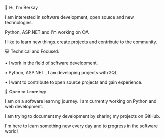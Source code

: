 👋 Hi, I'm Berkay

I am interested in software development, open source and new technologies.

Python, ASP.NET and I'm working on C#.

I like to learn new things, create projects and contribute to the community.

💻 Technical and Focused:

• I work in the field of software development.

• Python, ASP.NET , I am developing projects with SQL.

• I want to contribute to open source projects and gain experience.


🚀 Open to Learning:

I am on a software learning journey. I am currently working on Python and web development.

I am trying to document my development by sharing my projects on GitHub.

I'm here to learn something new every day and to progress in the software world!
